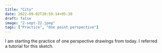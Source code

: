 ```yaml
---
title: "City"
date: 2022-09-02T20:59:14+05:30
draft: false
image: "2-sept-22.jpeg"
tags: ["Practice", "One point perspective"]
---
```


I am starting the practice of one perspective drawings from today.
I referred a tutorial for this sketch.
